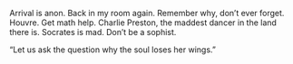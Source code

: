 Arrival is anon. Back in my room again. Remember why, don’t ever forget. Houvre. Get math help. Charlie Preston, the maddest dancer in the land there is. Socrates is mad. Don’t be a sophist.

“Let us ask the question why the soul loses her wings.”
